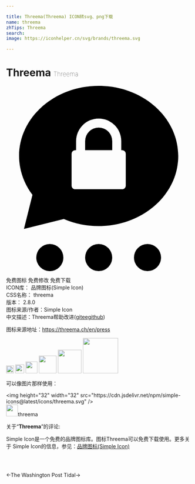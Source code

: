```yaml
---

title: Threema(Threema) ICON转svg、png下载
name: threema
zhTips: Threema
search: 
image: https://iconhelper.cn/svg/brands/threema.svg

---
```


# Threema  <small style="font-size: 60%;font-weight: 100">Threema</small>

<div id="svg" class="svg-wrap">
<svg role="img" viewBox="0 0 24 24" xmlns="http://www.w3.org/2000/svg"><title>Threema icon</title><path d="M13.755 22.243a1.756 1.756 0 11-3.512.002 1.756 1.756 0 013.512-.002zm-6.335 0a1.756 1.756 0 11-3.513.002 1.756 1.756 0 013.513-.002zm12.671 0a1.756 1.756 0 11-3.512.002 1.756 1.756 0 013.512-.002zM7.477 17.248l-5.171 1.293 1.105-4.42c-1.094-1.442-1.733-3.175-1.733-5.039C1.678 4.066 6.3 0 12 0c5.7 0 10.322 4.066 10.322 9.082 0 5.016-4.622 9.083-10.322 9.083a11.45 11.45 0 01-4.523-.917zm1.595-8.92h-.115a.47.47 0 00-.47.471v4.126c0 .26.21.471.47.471h6.086c.26 0 .47-.21.47-.47V8.798a.47.47 0 00-.47-.47h-.115v-1.17a2.927 2.927 0 00-2.93-2.924A2.926 2.926 0 009.073 7.16zm4.685 0h-3.514V7.16a1.756 1.756 0 013.514 0v1.17Z"/></svg>
</div>
<detail full-name='threema'></detail>

<div class="detail-page">
<p>
<span><span class="badge-success badge">免费图标</span> <span class="badge-success badge">免费修改</span>  <span class="badge-success badge">免费下载</span> </span>
<br/>
<span>
ICON库：
<span class="badge-secondary badge">品牌图标(Simple Icon)</span> 
</span>
<br/>
<span>
CSS名称：
<span class="badge-secondary badge">threema</span> 
</span>

<br/>
<span>
版本：
<span class="badge-secondary badge">2.8.0</span> 
</span>
<br/>
<span>图标来源/作者：<span class="badge-light badge">Simple Icon</span></span> 
<br/>
<span class="zh-detail">中文描述：<span class="badge-primary badge">Threema</span><span class="help-link"><span>帮助改进</span>(<a href="https://gitee.com/liuwave/icon-helper/edit/master/json/brands/threema.json" target="_blank" rel="noopener noreferrer">gitee</a><a href="https://github.com/liuwave/icon-helper/edit/master/json/brands/threema.json" target="_blank" rel="noopener noreferrer">github</a></span>)</span><br/>
</p>
</div><div class="description description alert alert-light"><p>图标来源地址：<a href="https://threema.ch/en/press" target="_blank" rel="noopener noreferrer">https://threema.ch/en/press</a></p></div>
<div class="alert alert-dark">
<img height="21" width="21" src="https://cdn.jsdelivr.net/npm/simple-icons@latest/icons/threema.svg" />
<img height="24" width="24" src="https://cdn.jsdelivr.net/npm/simple-icons@latest/icons/threema.svg" />
<img height="32" width="32" src="https://cdn.jsdelivr.net/npm/simple-icons@latest/icons/threema.svg" />
<img height="48" width="48" src="https://cdn.jsdelivr.net/npm/simple-icons@latest/icons/threema.svg" />
<img height="64" width="64" src="https://cdn.jsdelivr.net/npm/simple-icons@latest/icons/threema.svg" />
<img height="96" width="96" src="https://cdn.jsdelivr.net/npm/simple-icons@latest/icons/threema.svg" />

</div>
<div>
  <p>可以像图片那样使用：    
  </p>
  <div class="alert alert-primary" style="font-size: 14px">
    &lt;img height="32" width="32" src="https://cdn.jsdelivr.net/npm/simple-icons@latest/icons/threema.svg" /&gt;
    <copy-btn content='<img height="32" width="32" src="https://cdn.jsdelivr.net/npm/simple-icons@latest/icons/threema.svg" />'></copy-btn>
  </div>
  <div class="alert alert-secondary">
    <img height="32" width="32" src="https://cdn.jsdelivr.net/npm/simple-icons@latest/icons/threema.svg" />threema
    <copy-btn content="threema" btn-title="复制图标名称"></copy-btn>
  </div>
</div>
<div class="icon-detail__container">
<p>关于“<b>Threema</b>”的评论:</p>
</div>
<Vssue title="关于“Threema”的评论" />
<div><p>Simple Icon是一个免费的品牌图标库。图标Threema可以免费下载使用。更多关于  Simple Icon的信息，参见：<a target="_blank" href="https://iconhelper.cn/brands.html">品牌图标(Simple Icon)</a>
</p></div>


<div style="padding:2rem 0 " class="page-nav"><p class="inner"><span class="prev">←<router-link to="/icon/the-washington-post.html">The Washington Post</router-link></span> <span class="next"><router-link to="/icon/tidal.html">Tidal</router-link>→</span></p></div>
